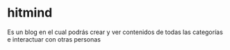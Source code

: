 # hitmind

Es un blog en el cual podrás crear y ver contenidos de todas las categorías e interactuar con otras personas 
